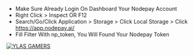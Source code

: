 - Make Sure Already Login On Dashboard Your Nodepay Account
- Right Click > Inspect OR F12
- Search/Go/Click Application > Storage > Click Local Storage > Click https://app.nodepay.ai/
- Fill Filter With np_token, You Will Found Your Nodepay Token

[![YLAS GAMERS](https://img001.prntscr.com/file/img001/hnW7iVuuS-GpJGrIyTFIiw.png)](https://github.com/ylasgamers/nodepay)
